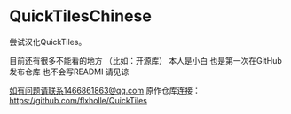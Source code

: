 # QuickTilesChinese
尝试汉化QuickTiles。

目前还有很多不能看的地方 （比如：开源库）
本人是小白 也是第一次在GitHub发布仓库 也不会写READMI 请见谅

如有问题请联系1466861863@qq.com
           原作仓库连接：https://github.com/flxholle/QuickTiles
